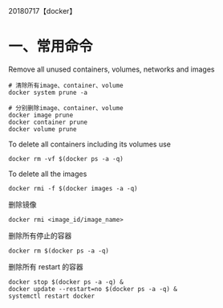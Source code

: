 20180717【docker】



# 一、常用命令

Remove all unused containers, volumes, networks and images

```
# 清除所有image、container、volume
docker system prune -a

# 分别删除image、container、volume
docker image prune
docker container prune
docker volume prune
```

To delete all containers including its volumes use

```
docker rm -vf $(docker ps -a -q)
```

To delete all the images

```
docker rmi -f $(docker images -a -q)
```





删除镜像

```
docker rmi <image_id/image_name>
```

删除所有停止的容器

```
docker rm $(docker ps -a -q)
```

删除所有 restart 的容器

```
docker stop $(docker ps -a -q) &
docker update --restart=no $(docker ps -a -q) &
systemctl restart docker
```

